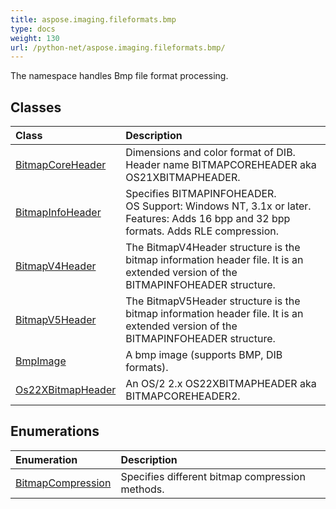 ```yaml
---
title: aspose.imaging.fileformats.bmp
type: docs
weight: 130
url: /python-net/aspose.imaging.fileformats.bmp/
---
```



The namespace handles Bmp file format processing.

## **Classes**
|**Class**|**Description**|
| :- | :- |
|[BitmapCoreHeader](/imaging/python-net/aspose.imaging.fileformats.bmp/bitmapcoreheader/)|Dimensions and color format of DIB.<br/>            Header name BITMAPCOREHEADER aka OS21XBITMAPHEADER.|
|[BitmapInfoHeader](/imaging/python-net/aspose.imaging.fileformats.bmp/bitmapinfoheader/)|Specifies BITMAPINFOHEADER. <br/>                OS Support: Windows NT, 3.1x or later.<br/>                Features: Adds 16 bpp and 32 bpp formats. Adds RLE compression.|
|[BitmapV4Header](/imaging/python-net/aspose.imaging.fileformats.bmp/bitmapv4header/)|The BitmapV4Header structure is the bitmap information header file. It is an extended version of the BITMAPINFOHEADER structure.|
|[BitmapV5Header](/imaging/python-net/aspose.imaging.fileformats.bmp/bitmapv5header/)|The BitmapV5Header structure is the bitmap information header file. It is an extended version of the BITMAPINFOHEADER structure.|
|[BmpImage](/imaging/python-net/aspose.imaging.fileformats.bmp/bmpimage/)|A bmp image (supports BMP, DIB formats).|
|[Os22XBitmapHeader](/imaging/python-net/aspose.imaging.fileformats.bmp/os22xbitmapheader/)|An OS/2 2.x OS22XBITMAPHEADER aka BITMAPCOREHEADER2.|
## **Enumerations**
|**Enumeration**|**Description**|
| :- | :- |
|[BitmapCompression](/imaging/python-net/aspose.imaging.fileformats.bmp/bitmapcompression/)|Specifies different bitmap compression methods.|
